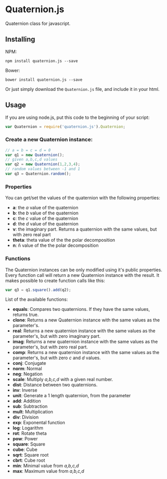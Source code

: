 # Quaternion.js

Quaternion class for javascript.

## Installing

NPM:
```
npm install quaternion.js --save
```

Bower:
```
bower install quaternion.js --save
```

Or just simply download the `Quaternion.js` file, and include it in your html.

## Usage

If you are using node.js, put this code to the beginning of your script:

```javascript
var Quaternion = require('quaternion.js').Quaternion;
```

### Create a new Quaternion instance:

```javascript
// a = b = c = d = 0
var q1 = new Quaternion();
// given a,b,c,d values   
var q2 = new Quaternion(1,2,3,4); 
// random values between -1 and 1
var q3 = Quaternion.random();
```

### Properties

You can get/set the values of the quaternion with the following properties:

- **a**: the *a* value of the quaternion
- **b**: the *b* value of the quaternion
- **c**: the *c* value of the quaternion
- **d**: the *d* value of the quaternion
- **v**: the imaginary part. Returns a quaternion with the same values, but with zero real part
- **theta**: theta value of the the polar decomposition
- **n**: ň value of the the polar decomposition

### Functions

The Quaternion instances can be only modified using it's public properties.
Every function call will return a new Quaternion instance with the result.
It makes possible to create function calls like this:

```javascript
var q3 = q1.square().add(q2);
```

List of the available functions:

- **equals**: Compares two quaternions. If they have the same values, returns true.
- **clone**: Returns a new Quaternion instance with the same values as the parameter's.
- **real**: Returns a new quaternion instance with the same values as the parameter's, but with zero imaginary part.
- **imag**: Returns a new quaternion instance with the same values as the parameter's, but with zero real part.
- **comp**: Returns a new quaternion instance with the same values as the parameter's, but with zero *c* and *d* values.
- **conj**: Conjugate
- **norm**: Normal
- **neg**: Negation
- **scale**: Multiply *a,b,c,d* with a given real number.
- **dist**: Distance between two quaternions.
- **inv**: Inverse
- **unit**: Generate a 1 length quaternion, from the parameter
- **add**: Addition
- **sub**: Subtraction
- **mult**: Multiplication
- **div**: Division
- **exp**: Exponental function
- **log**: Logarithm
- **rot**: Rotate theta
- **pow**: Power
- **square**: Square
- **cube**: Cube
- **sqrt**: Square root
- **cbrt**: Cube root
- **min**: Minimal value from *a,b,c,d*
- **max**: Maximum value from *a,b,c,d*
